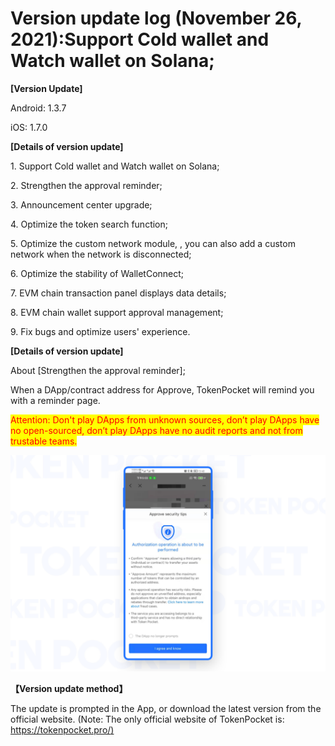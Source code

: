 # Version update log (November 26, 2021):Support Cold wallet and Watch wallet on Solana;

**\[Version Update]**

Android: 1.3.7

iOS: 1.7.0

&#x20;

**\[Details of version update]**

1\. Support Cold wallet and Watch wallet on Solana;

2\. Strengthen the approval reminder;

3\. Announcement center upgrade;

4\. Optimize the token search function;

5\. Optimize the custom network module, , you can also add a custom network when the network is disconnected;

6\. Optimize the stability of WalletConnect;

7\. EVM chain transaction panel displays data details;

8\. EVM chain wallet support approval management;

9\. Fix bugs and optimize users' experience.



**\[Details of version update]**

About \[Strengthen the approval reminder];

When a DApp/contract address  for Approve, TokenPocket will remind you with a reminder page.

<mark style="color:red;">Attention: Don't play DApps from unknown sources, don’t play DApps have no open-sourced, don’t play DApps have no audit reports and not from trustable teams.</mark>

![](<../../.gitbook/assets/image (41) (1).png>)



**【Version update method】**‌

The update is prompted in the App, or download the latest version from the official website. (Note: The only official website of TokenPocket is: [https://tokenpocket.pro/)](https://tokenpocket.pro/\))

